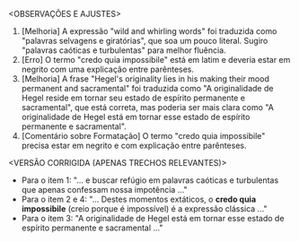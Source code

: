<OBSERVAÇÕES E AJUSTES>
1. [Melhoria] A expressão "wild and whirling words" foi traduzida como "palavras selvagens e giratórias", que soa um pouco literal. Sugiro "palavras caóticas e turbulentas" para melhor fluência.
2. [Erro] O termo "credo quia impossibile" está em latim e deveria estar em negrito com uma explicação entre parênteses.
3. [Melhoria] A frase "Hegel's originality lies in his making their mood permanent and sacramental" foi traduzida como "A originalidade de Hegel reside em tornar seu estado de espírito permanente e sacramental", que está correta, mas poderia ser mais clara como "A originalidade de Hegel está em tornar esse estado de espírito permanente e sacramental".
4. [Comentário sobre Formatação] O termo "credo quia impossibile" precisa estar em negrito e com explicação entre parênteses.

<VERSÃO CORRIGIDA (APENAS TRECHOS RELEVANTES)>
- Para o item 1: "... e buscar refúgio em palavras caóticas e turbulentas que apenas confessam nossa impotência ..."
- Para o item 2 e 4: "... Destes momentos extáticos, o **credo quia impossibile** (creio porque é impossível) é a expressão clássica ..."
- Para o item 3: "A originalidade de Hegel está em tornar esse estado de espírito permanente e sacramental ..."